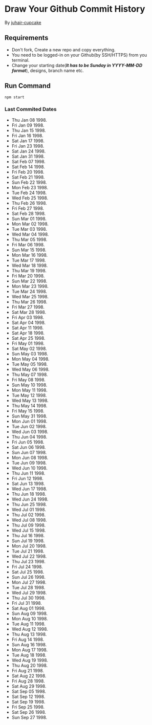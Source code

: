 # Draw Your Github Commit History
By [juhair-cupcake](https://juhair.is-a.dev/)

## Requirements
- Don't fork, Create a new repo and copy everything.
- You need to be logged-in on your Github(by SSH/HTTPS) from you terminal.
- Change your starting date(**_It has to be Sunday in YYYY-MM-DD format_**), designs, branch name etc.

## Run Command
```
npm start
```

### Last Commited Dates

- Thu Jan 08 1998.  
- Fri Jan 09 1998.  
- Thu Jan 15 1998.  
- Fri Jan 16 1998.  
- Sat Jan 17 1998.  
- Fri Jan 23 1998.  
- Sat Jan 24 1998.  
- Sat Jan 31 1998.  
- Sat Feb 07 1998.  
- Sat Feb 14 1998.  
- Fri Feb 20 1998.  
- Sat Feb 21 1998.  
- Sun Feb 22 1998.  
- Mon Feb 23 1998.  
- Tue Feb 24 1998.  
- Wed Feb 25 1998.  
- Thu Feb 26 1998.  
- Fri Feb 27 1998.  
- Sat Feb 28 1998.  
- Sun Mar 01 1998.  
- Mon Mar 02 1998.  
- Tue Mar 03 1998.  
- Wed Mar 04 1998.  
- Thu Mar 05 1998.  
- Fri Mar 06 1998.  
- Sun Mar 15 1998.  
- Mon Mar 16 1998.  
- Tue Mar 17 1998.  
- Wed Mar 18 1998.  
- Thu Mar 19 1998.  
- Fri Mar 20 1998.  
- Sun Mar 22 1998.  
- Mon Mar 23 1998.  
- Tue Mar 24 1998.  
- Wed Mar 25 1998.  
- Thu Mar 26 1998.  
- Fri Mar 27 1998.  
- Sat Mar 28 1998.  
- Fri Apr 03 1998.  
- Sat Apr 04 1998.  
- Sat Apr 11 1998.  
- Sat Apr 18 1998.  
- Sat Apr 25 1998.  
- Fri May 01 1998.  
- Sat May 02 1998.  
- Sun May 03 1998.  
- Mon May 04 1998.  
- Tue May 05 1998.  
- Wed May 06 1998.  
- Thu May 07 1998.  
- Fri May 08 1998.  
- Sun May 10 1998.  
- Mon May 11 1998.  
- Tue May 12 1998.  
- Wed May 13 1998.  
- Thu May 14 1998.  
- Fri May 15 1998.  
- Sun May 31 1998.  
- Mon Jun 01 1998.  
- Tue Jun 02 1998.  
- Wed Jun 03 1998.  
- Thu Jun 04 1998.  
- Fri Jun 05 1998.  
- Sat Jun 06 1998.  
- Sun Jun 07 1998.  
- Mon Jun 08 1998.  
- Tue Jun 09 1998.  
- Wed Jun 10 1998.  
- Thu Jun 11 1998.  
- Fri Jun 12 1998.  
- Sat Jun 13 1998.  
- Wed Jun 17 1998.  
- Thu Jun 18 1998.  
- Wed Jun 24 1998.  
- Thu Jun 25 1998.  
- Wed Jul 01 1998.  
- Thu Jul 02 1998.  
- Wed Jul 08 1998.  
- Thu Jul 09 1998.  
- Wed Jul 15 1998.  
- Thu Jul 16 1998.  
- Sun Jul 19 1998.  
- Mon Jul 20 1998.  
- Tue Jul 21 1998.  
- Wed Jul 22 1998.  
- Thu Jul 23 1998.  
- Fri Jul 24 1998.  
- Sat Jul 25 1998.  
- Sun Jul 26 1998.  
- Mon Jul 27 1998.  
- Tue Jul 28 1998.  
- Wed Jul 29 1998.  
- Thu Jul 30 1998.  
- Fri Jul 31 1998.  
- Sat Aug 01 1998.  
- Sun Aug 09 1998.  
- Mon Aug 10 1998.  
- Tue Aug 11 1998.  
- Wed Aug 12 1998.  
- Thu Aug 13 1998.  
- Fri Aug 14 1998.  
- Sun Aug 16 1998.  
- Mon Aug 17 1998.  
- Tue Aug 18 1998.  
- Wed Aug 19 1998.  
- Thu Aug 20 1998.  
- Fri Aug 21 1998.  
- Sat Aug 22 1998.  
- Fri Aug 28 1998.  
- Sat Aug 29 1998.  
- Sat Sep 05 1998.  
- Sat Sep 12 1998.  
- Sat Sep 19 1998.  
- Fri Sep 25 1998.  
- Sat Sep 26 1998.  
- Sun Sep 27 1998.  
